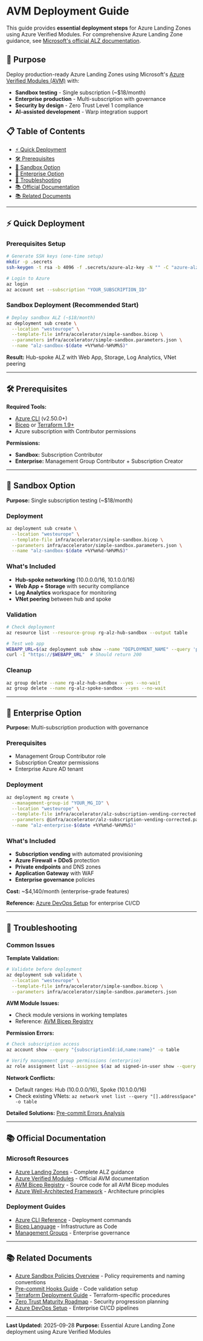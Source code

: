 # AVM Deployment Guide

This guide provides **essential deployment steps** for Azure Landing Zones using Azure Verified Modules. For comprehensive Azure Landing Zone guidance, see [Microsoft's official ALZ documentation](https://docs.microsoft.com/en-us/azure/cloud-adoption-framework/ready/landing-zone/).

## 🎯 Purpose

Deploy production-ready Azure Landing Zones using Microsoft's [Azure Verified Modules (AVM)](https://azure.github.io/Azure-Verified-Modules/) with:

- **Sandbox testing** - Single subscription (~$18/month)
- **Enterprise production** - Multi-subscription with governance
- **Security by design** - Zero Trust Level 1 compliance
- **AI-assisted development** - Warp integration support

## 📋 Table of Contents

- [⚡ Quick Deployment](#-quick-deployment)
- [🛠️ Prerequisites](#️-prerequisites)
- [🧪 Sandbox Option](#-sandbox-option)
- [🏢 Enterprise Option](#-enterprise-option)
- [🚫 Troubleshooting](#-troubleshooting)
- [📚 Official Documentation](#-official-documentation)
- [📚 Related Documents](#-related-documents)

---

## ⚡ Quick Deployment

### Prerequisites Setup

```bash
# Generate SSH keys (one-time setup)
mkdir -p .secrets
ssh-keygen -t rsa -b 4096 -f .secrets/azure-alz-key -N "" -C "azure-alz-key"

# Login to Azure
az login
az account set --subscription "YOUR_SUBSCRIPTION_ID"
```

### Sandbox Deployment (Recommended Start)

```bash
# Deploy sandbox ALZ (~$18/month)
az deployment sub create \
  --location "westeurope" \
  --template-file infra/accelerator/simple-sandbox.bicep \
  --parameters infra/accelerator/simple-sandbox.parameters.json \
  --name "alz-sandbox-$(date +%Y%m%d-%H%M%S)"
```

**Result:** Hub-spoke ALZ with Web App, Storage, Log Analytics, VNet peering

---

## 🛠️ Prerequisites

**Required Tools:**

- [Azure CLI](https://docs.microsoft.com/en-us/cli/azure/install-azure-cli) (v2.50.0+)
- [Bicep](https://docs.microsoft.com/en-us/azure/azure-resource-manager/bicep/install) or [Terraform 1.9+](https://releases.hashicorp.com/terraform/)
- Azure subscription with Contributor permissions

**Permissions:**

- **Sandbox:** Subscription Contributor
- **Enterprise:** Management Group Contributor + Subscription Creator

---

## 🧪 Sandbox Option

**Purpose:** Single subscription testing (~$18/month)

### Deployment

```bash
az deployment sub create \
  --location "westeurope" \
  --template-file infra/accelerator/simple-sandbox.bicep \
  --parameters infra/accelerator/simple-sandbox.parameters.json \
  --name "alz-sandbox-$(date +%Y%m%d-%H%M%S)"
```

### What's Included

- **Hub-spoke networking** (10.0.0.0/16, 10.1.0.0/16)
- **Web App + Storage** with security compliance
- **Log Analytics** workspace for monitoring
- **VNet peering** between hub and spoke

### Validation

```bash
# Check deployment
az resource list --resource-group rg-alz-hub-sandbox --output table

# Test web app
WEBAPP_URL=$(az deployment sub show --name "DEPLOYMENT_NAME" --query 'properties.outputs.connectionInfo.value.webApp.hostname' -o tsv)
curl -I "https://$WEBAPP_URL"  # Should return 200
```

### Cleanup

```bash
az group delete --name rg-alz-hub-sandbox --yes --no-wait
az group delete --name rg-alz-spoke-sandbox --yes --no-wait
```

---

## 🏢 Enterprise Option

**Purpose:** Multi-subscription production with governance

### Prerequisites

- Management Group Contributor role
- Subscription Creator permissions
- Enterprise Azure AD tenant

### Deployment

```bash
az deployment mg create \
  --management-group-id "YOUR_MG_ID" \
  --location "westeurope" \
  --template-file infra/accelerator/alz-subscription-vending-corrected.bicep \
  --parameters @infra/accelerator/alz-subscription-vending-corrected.parameters.json \
  --name "alz-enterprise-$(date +%Y%m%d-%H%M%S)"
```

### What's Included

- **Subscription vending** with automated provisioning
- **Azure Firewall + DDoS** protection
- **Private endpoints** and DNS zones
- **Application Gateway** with WAF
- **Enterprise governance** policies

**Cost:** ~$4,140/month (enterprise-grade features)

**Reference:** [Azure DevOps Setup](azure-devops-setup.md) for enterprise CI/CD

---

## 🚫 Troubleshooting

### Common Issues

**Template Validation:**

```bash
# Validate before deployment
az deployment sub validate \
  --location "westeurope" \
  --template-file infra/accelerator/simple-sandbox.bicep \
  --parameters infra/accelerator/simple-sandbox.parameters.json
```

**AVM Module Issues:**

- Check module versions in working templates
- Reference: [AVM Bicep Registry](https://github.com/Azure/bicep-registry-modules)

**Permission Errors:**

```bash
# Check subscription access
az account show --query "{subscriptionId:id,name:name}" -o table

# Verify management group permissions (enterprise)
az role assignment list --assignee $(az ad signed-in-user show --query id -o tsv) --include-inherited
```

**Network Conflicts:**

- Default ranges: Hub (10.0.0.0/16), Spoke (10.1.0.0/16)
- Check existing VNets: `az network vnet list --query "[].addressSpace" -o table`

**Detailed Solutions:** [Pre-commit Errors Analysis](pre-commit-errors-analysis.md)

---

## 📚 Official Documentation

### Microsoft Resources

- [Azure Landing Zones](https://docs.microsoft.com/en-us/azure/cloud-adoption-framework/ready/landing-zone/) - Complete ALZ guidance
- [Azure Verified Modules](https://azure.github.io/Azure-Verified-Modules/) - Official AVM documentation
- [AVM Bicep Registry](https://github.com/Azure/bicep-registry-modules) - Source code for all AVM Bicep modules
- [Azure Well-Architected Framework](https://docs.microsoft.com/en-us/azure/architecture/framework/) - Architecture principles

### Deployment Guides

- [Azure CLI Reference](https://docs.microsoft.com/en-us/cli/azure/deployment) - Deployment commands
- [Bicep Language](https://docs.microsoft.com/en-us/azure/azure-resource-manager/bicep/) - Infrastructure as Code
- [Management Groups](https://docs.microsoft.com/en-us/azure/governance/management-groups/) - Enterprise governance

---

## 📚 Related Documents

- [Azure Sandbox Policies Overview](azure-sandbox-policies-overview.md) - Policy requirements and naming conventions
- [Pre-commit Hooks Guide](pre-commit-hooks-guide.md) - Code validation setup
- [Terraform Deployment Guide](terraform-deployment-guide.md) - Terraform-specific procedures
- [Zero Trust Maturity Roadmap](zero-trust-maturity-roadmap.md) - Security progression planning
- [Azure DevOps Setup](azure-devops-setup.md) - Enterprise CI/CD pipelines

---

**Last Updated:** 2025-09-28
**Purpose:** Essential Azure Landing Zone deployment using Azure Verified Modules
